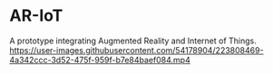 # AR-IoT
A prototype integrating Augmented Reality and Internet of Things.
https://user-images.githubusercontent.com/54178904/223808469-4a342ccc-3d52-475f-959f-b7e84baef084.mp4

